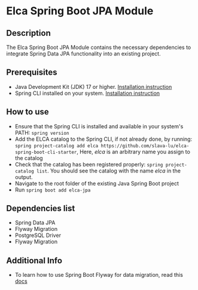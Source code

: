# Elca Spring Boot JPA Module

## Description

The Elca Spring Boot JPA Module contains the necessary dependencies to integrate Spring Data JPA functionality into an existing project.

## Prerequisites
* Java Development Kit (JDK) 17 or higher. [Installation instruction](https://www.oracle.com/java/technologies/downloads/)
* Spring CLI installed on your system. [Installation instruction](https://docs.spring.io/spring-cli/reference/installation.html)

## How to use

* Ensure that the Spring CLI is installed and available in your system's PATH: `spring version`
* Add the ELCA catalog to the Spring CLI, if not already done, by running: `spring project-catalog add elca https://github.com/slava-lu/elca-spring-boot-cli-starter`,
  Here, _elca_ is an arbitrary name you assign to the catalog
* Check that the catalog has been registered properly: `spring project-catalog list`. You should see the catalog with the name _elca_ in the output.
* Navigate to the root folder of the existing Java Spring Boot project
* Run `spring boot add elca-jpa`

## Dependencies list
* Spring Data JPA
* Flyway Migration
* PostgreSQL Driver
* Flyway Migration

## Additional Info
* To learn how to use Spring Boot Flyway for data migration, read this [docs](https://docs.spring.io/spring-boot/how-to/data-initialization.html#howto.data-initialization.migration-tool.flyway) 